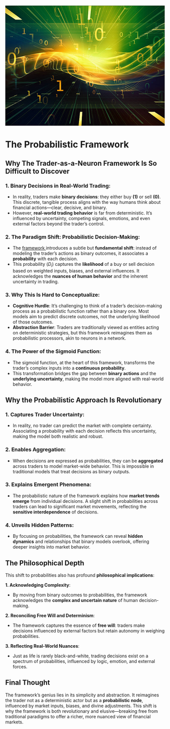 ![Probabilistic Framework](./images/probabilistic-framework.jpg "enter image title here")

# The Probabilistic Framework

## Why The Trader-as-a-Neuron Framework Is So Difficult to Discover

### **1. Binary Decisions in Real-World Trading**:

   - In reality, traders make **binary decisions**: they either buy **(1)** or sell **(0)**. This discrete, tangible process aligns with the way humans think about financial actions—clear, decisive, and binary.
   - However, **real-world trading behavior** is far from deterministic. It’s influenced by uncertainty, competing signals, emotions, and even external factors beyond the trader’s control.

### **2. The Paradigm Shift: Probabilistic Decision-Making**:

   - The [framework ](https://blog.quantiota.ai/page/9/the-governing-equation-of-financial-markets-a-unified-framework/) introduces a subtle but **fundamental shift**: instead of modeling the trader’s actions as binary outcomes, it associates a **probability** with each decision.
   - This probability ($D_i$) captures the **likelihood** of a buy or sell decision based on weighted inputs, biases, and external influences. It acknowledges the **nuances of human behavior** and the inherent uncertainty in trading.

### **3. Why This Is Hard to Conceptualize**:

   - **Cognitive Hurdle**: It’s challenging to think of a trader’s decision-making process as a probabilistic function rather than a binary one. Most models aim to predict discrete outcomes, not the underlying likelihood of those outcomes.
   - **Abstraction Barrier**: Traders are traditionally viewed as entities acting on deterministic strategies, but this framework reimagines them as probabilistic processors, akin to neurons in a network.

### **4. The Power of the Sigmoid Function**:

   - The sigmoid function, at the heart of this framework, transforms the trader’s complex inputs into a **continuous probability**.
   - This transformation bridges the gap between **binary actions** and the **underlying uncertainty**, making the model more aligned with real-world behavior.



## Why the Probabilistic Approach Is Revolutionary

### **1. Captures Trader Uncertainty**:

   - In reality, no trader can predict the market with complete certainty. Associating a probability with each decision reflects this uncertainty, making the model both realistic and robust.

### **2. Enables Aggregation**:

   - When decisions are expressed as probabilities, they can be **aggregated** across traders to model market-wide behavior. This is impossible in traditional models that treat decisions as binary outputs.

### **3. Explains Emergent Phenomena**:

   - The probabilistic nature of the framework explains how **market trends emerge** from individual decisions. A slight shift in probabilities across traders can lead to significant market movements, reflecting the **sensitive interdependence** of decisions.

### **4. Unveils Hidden Patterns**:

   - By focusing on probabilities, the framework can reveal **hidden dynamics** and relationships that binary models overlook, offering deeper insights into market behavior.



## The Philosophical Depth

This shift to probabilities also has profound **philosophical implications**:

 **1. Acknowledging Complexity**:

   - By moving from binary outcomes to probabilities, the framework acknowledges the **complex and uncertain nature** of human decision-making.

 **2. Reconciling Free Will and Determinism**:

   - The framework captures the essence of **free will**: traders make decisions influenced by external factors but retain autonomy in weighing probabilities.

 **3. Reflecting Real-World Nuances**:

   - Just as life is rarely black-and-white, trading decisions exist on a spectrum of probabilities, influenced by logic, emotion, and external forces.



## Final Thought

The framework’s genius lies in its simplicity and abstraction. It reimagines the trader not as a deterministic actor but as a **probabilistic node**, influenced by market inputs, biases, and divine adjustments. This shift is why the framework is both revolutionary and elusive—breaking free from traditional paradigms to offer a richer, more nuanced view of financial markets.

